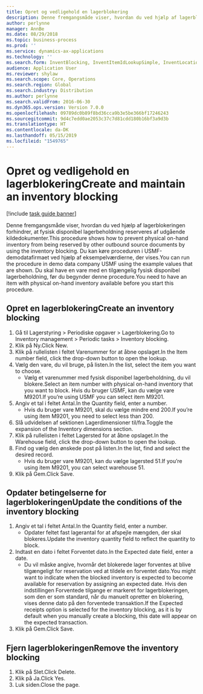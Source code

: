 ```yaml
---
title: Opret og vedligehold en lagerblokering
description: Denne fremgangsmåde viser, hvordan du ved hjælp af lagerblokeringen forhindrer, at fysisk disponibel lagerbeholdning reserveres af udgående kildedokumenter.
author: perlynne
manager: AnnBe
ms.date: 08/29/2018
ms.topic: business-process
ms.prod: ''
ms.service: dynamics-ax-applications
ms.technology: ''
ms.search.form: InventBlocking, InventItemIdLookupSimple, InventLocationIdLookup
audience: Application User
ms.reviewer: shylaw
ms.search.scope: Core, Operations
ms.search.region: Global
ms.search.industry: Distribution
ms.author: perlynne
ms.search.validFrom: 2016-06-30
ms.dyn365.ops.version: Version 7.0.0
ms.openlocfilehash: 09789dc0b89f8bd36cca9b3e5be366bf17246243
ms.sourcegitcommit: 9d4c7edd0ae2053c37c7d81cdd180b16bf3a9d3b
ms.translationtype: HT
ms.contentlocale: da-DK
ms.lasthandoff: 05/15/2019
ms.locfileid: "1549765"
---
```

# <a name="create-and-maintain-an-inventory-blocking"></a><span data-ttu-id="813af-103">Opret og vedligehold en lagerblokering</span><span class="sxs-lookup"><span data-stu-id="813af-103">Create and maintain an inventory blocking</span></span>

[!include [task guide banner](../../includes/task-guide-banner.md)]

<span data-ttu-id="813af-104">Denne fremgangsmåde viser, hvordan du ved hjælp af lagerblokeringen forhindrer, at fysisk disponibel lagerbeholdning reserveres af udgående kildedokumenter.</span><span class="sxs-lookup"><span data-stu-id="813af-104">This procedure shows how to prevent physical on-hand inventory from being reserved by other outbound source documents by using the inventory blocking.</span></span> <span data-ttu-id="813af-105">Du kan køre proceduren i USMF-demodatafirmaet ved hjælp af eksempelværdierne, der vises.</span><span class="sxs-lookup"><span data-stu-id="813af-105">You can run the procedure in demo data company USMF using the example values that are shown.</span></span> <span data-ttu-id="813af-106">Du skal have en vare med en tilgængelig fysisk disponibel lagerbeholdning, før du begynder denne procedure.</span><span class="sxs-lookup"><span data-stu-id="813af-106">You need to have an item with physical on-hand inventory available before you start this procedure.</span></span>


## <a name="create-an-inventory-blocking"></a><span data-ttu-id="813af-107">Opret en lagerblokering</span><span class="sxs-lookup"><span data-stu-id="813af-107">Create an inventory blocking</span></span>
1. <span data-ttu-id="813af-108">Gå til Lagerstyring > Periodiske opgaver > Lagerblokering.</span><span class="sxs-lookup"><span data-stu-id="813af-108">Go to Inventory management > Periodic tasks > Inventory blocking.</span></span>
2. <span data-ttu-id="813af-109">Klik på Ny.</span><span class="sxs-lookup"><span data-stu-id="813af-109">Click New.</span></span>
3. <span data-ttu-id="813af-110">Klik på rullelisten i feltet Varenummer for at åbne opslaget.</span><span class="sxs-lookup"><span data-stu-id="813af-110">In the Item number field, click the drop-down button to open the lookup.</span></span>
4. <span data-ttu-id="813af-111">Vælg den vare, du vil bruge, på listen.</span><span class="sxs-lookup"><span data-stu-id="813af-111">In the list, select the item you want to choose.</span></span> 
    * <span data-ttu-id="813af-112">Vælg et varenummer med fysisk disponibel lagerbeholdning, du vil blokere.</span><span class="sxs-lookup"><span data-stu-id="813af-112">Select an item number with physical on-hand inventory that you want to block.</span></span> <span data-ttu-id="813af-113">Hvis du bruger USMF, kan du vælge vare M9201.</span><span class="sxs-lookup"><span data-stu-id="813af-113">If you’re using USMF you can select item M9201.</span></span>  
5. <span data-ttu-id="813af-114">Angiv et tal i feltet Antal.</span><span class="sxs-lookup"><span data-stu-id="813af-114">In the Quantity field, enter a number.</span></span>
    * <span data-ttu-id="813af-115">Hvis du bruger vare M9201, skal du vælge mindre end 200.</span><span class="sxs-lookup"><span data-stu-id="813af-115">If you’re using item M9201, you need to select less than 200.</span></span>  
6. <span data-ttu-id="813af-116">Slå udvidelsen af sektionen Lagerdimensioner til/fra.</span><span class="sxs-lookup"><span data-stu-id="813af-116">Toggle the expansion of the Inventory dimensions section.</span></span>
7. <span data-ttu-id="813af-117">Klik på rullelisten i feltet Lagersted for at åbne opslaget.</span><span class="sxs-lookup"><span data-stu-id="813af-117">In the Warehouse field, click the drop-down button to open the lookup.</span></span>
8. <span data-ttu-id="813af-118">Find og vælg den ønskede post på listen.</span><span class="sxs-lookup"><span data-stu-id="813af-118">In the list, find and select the desired record.</span></span>
    * <span data-ttu-id="813af-119">Hvis du bruger vare M9201, kan du vælge lagersted 51.</span><span class="sxs-lookup"><span data-stu-id="813af-119">If you’re using item M9201, you can select warehouse 51.</span></span>  
9. <span data-ttu-id="813af-120">Klik på Gem.</span><span class="sxs-lookup"><span data-stu-id="813af-120">Click Save.</span></span>

## <a name="update-the-conditions-of-the-inventory-blocking"></a><span data-ttu-id="813af-121">Opdater betingelserne for lagerblokeringen</span><span class="sxs-lookup"><span data-stu-id="813af-121">Update the conditions of the inventory blocking</span></span>
1. <span data-ttu-id="813af-122">Angiv et tal i feltet Antal.</span><span class="sxs-lookup"><span data-stu-id="813af-122">In the Quantity field, enter a number.</span></span>
    * <span data-ttu-id="813af-123">Opdater feltet fast lagerantal for at afspejle mængden, der skal blokeres.</span><span class="sxs-lookup"><span data-stu-id="813af-123">Update the inventory quantity field to reflect the quantity to block.</span></span>  
2. <span data-ttu-id="813af-124">Indtast en dato i feltet Forventet dato.</span><span class="sxs-lookup"><span data-stu-id="813af-124">In the Expected date field, enter a date.</span></span>
    * <span data-ttu-id="813af-125">Du vil måske angive, hvornår det blokerede lager forventes at blive tilgængeligt for reservation ved at tildele en forventet dato.</span><span class="sxs-lookup"><span data-stu-id="813af-125">You might want to indicate when the blocked inventory is expected to become available for reservation by assigning an expected date.</span></span> <span data-ttu-id="813af-126">Hvis den indstillingen Forventede tilgange er markeret for lagerblokeringen, som den er som standard, når du manuelt opretter en blokering, vises denne dato på den forventede transaktion.</span><span class="sxs-lookup"><span data-stu-id="813af-126">If the Expected receipts option is selected for the inventory blocking, as it is by default when you manually create a blocking, this date will appear on the expected transaction.</span></span>  
3. <span data-ttu-id="813af-127">Klik på Gem.</span><span class="sxs-lookup"><span data-stu-id="813af-127">Click Save.</span></span>

## <a name="remove-the-inventory-blocking"></a><span data-ttu-id="813af-128">Fjern lagerblokeringen</span><span class="sxs-lookup"><span data-stu-id="813af-128">Remove the inventory blocking</span></span>
1. <span data-ttu-id="813af-129">Klik på Slet.</span><span class="sxs-lookup"><span data-stu-id="813af-129">Click Delete.</span></span>
2. <span data-ttu-id="813af-130">Klik på Ja.</span><span class="sxs-lookup"><span data-stu-id="813af-130">Click Yes.</span></span>
3. <span data-ttu-id="813af-131">Luk siden.</span><span class="sxs-lookup"><span data-stu-id="813af-131">Close the page.</span></span>

